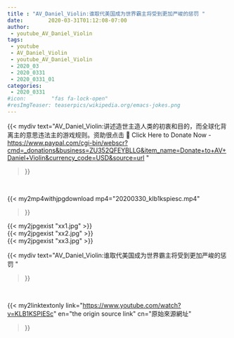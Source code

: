 ```yaml
---
title : "AV_Daniel_Violin:谁取代美国成为世界霸主将受到更加严峻的惩罚 "
date:        2020-03-31T01:12:08-07:00
author:
 - youtube_AV_Daniel_Violin
tags:
 - youtube
 - AV_Daniel_Violin
 - youtube_AV_Daniel_Violin
 - 2020_03
 - 2020_0331
 - 2020_0331_01
categories:
 - 2020_0331
#icon:        "fas fa-lock-open"
#resImgTeaser: teaserpics/wikipedia.org/emacs-jokes.png
---
```


{{< mydiv text="AV_Daniel_Violin:讲述造世主造人类的初衷和目的，而全球化背离主的意思违法主的游戏规则。资助很点击 📌 Click Here to Donate Now - https://www.paypal.com/cgi-bin/webscr?cmd=_donations&business=ZU352QFEYBLLG&item_name=Donate+to+AV+Daniel+Violin&currency_code=USD&source=url "
>}}
<br>


{{< my2mp4withjpgdownload mp4="20200330_klb1kspiesc.mp4"
>}}

{{< my2jpgexist "xx1.jpg" >}}<br>
{{< my2jpgexist "xx2.jpg" >}}<br>
{{< my2jpgexist "xx3.jpg" >}}<br>



{{< mydiv text="AV_Daniel_Violin:谁取代美国成为世界霸主将受到更加严峻的惩罚 "
>}}
<br>

{{< my2linktextonly link="https://www.youtube.com/watch?v=KLB1KSPIESc"
en="the origin source link" cn="原始來源網址"
>}}


<br>

